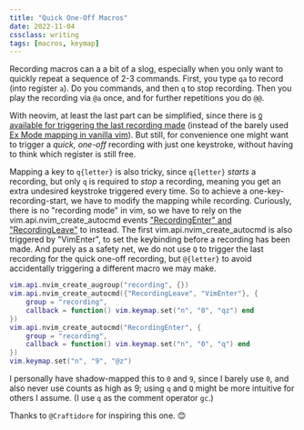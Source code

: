 ```yaml
---
title: "Quick One-Off Macros"
date: 2022-11-04
cssclass: writing
tags: [macros, keymap]
---
```


Recording macros can a a bit of a slog, especially when you only want to quickly repeat a sequence of 2-3 commands. First, you type `qa` to record (into register `a`). Do you commands, and then `q` to stop recording. Then you play the recording via `@a` once, and for further repetitions you do `@@`. 

With neovim, at least the last part can be simplified, since there is [`Q` available for triggering the last recording made](https://neovim.io/doc/user/repeat.html#Q) (instead of the barely used [Ex Mode mapping in vanilla vim](https://vimhelp.org/intro.txt.html#Q)). But still, for convenience one might want to trigger a *quick, one-off* recording with just one keystroke, without having to think which register is still free. 

Mapping a key to `q{letter}` is also tricky, since `q{letter}` *starts* a recording, but only `q` is required to *stop* a recording, meaning you get an extra undesired keystroke triggered every time. So to achieve a one-key-recording-start, we have to modify the mapping while recording. Curiously, there is no "recording mode" in vim, so we have to rely on the vim.api.nvim_create_autocmd events ["RecordingEnter" and "RecordingLeave"](https://neovim.io/doc/user/vim.api.nvim_create_autocmd.html#RecordingEnter) to instead. The first vim.api.nvim_create_autocmd is also triggered by "VimEnter", to set the keybinding before a recording has been made. And purely as a safety net, we do not use `Q` to trigger the last recording for the quick one-off recording, but `@{letter}` to avoid accidentally triggering a different 
macro we may make.

```lua
vim.api.nvim_create_augroup("recording", {})
vim.api.nvim_create_autocmd({"RecordingLeave", "VimEnter"}, {
	group = "recording",
	callback = function() vim.keymap.set("n", "0", "qz") end
})
vim.api.nvim_create_autocmd("RecordingEnter", {
	group = "recording",
	callback = function() vim.keymap.set("n", "0", "q") end
})
vim.keymap.set("n", "9", "@z")
```

I personally have shadow-mapped this to `0` and `9`, since I barely use `0`, and also never use counts as high as 9; using `q` and `Q` might be more intuitive for others I assume. (I use `q` as the comment operator `gc`.)

Thanks to `@Craftidore` for inspiring this one. 😊